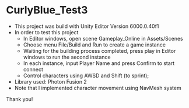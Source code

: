 # CurlyBlue_Test3
- This project was build with Unity Editor Version 6000.0.40f1
- In order to test this project
  + In Editor windows, open scene Gameplay_Online in Assets/Scenes
  + Choose menu File/Build and Run to create a game instance
  + Waiting for the building process completed, press play in Editor windows to run the second instance
  + In each instance, input Player Name and press Confirm to start connect
  + Control characters using AWSD and Shift (to sprint);
- Library used: Photon Fusion 2
- Note that I implemented character movement using NavMesh system

Thank you!
